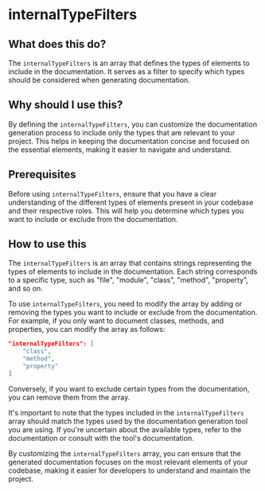 
  
  # **internalTypeFilters**

## What does this do?
The `internalTypeFilters` is an array that defines the types of elements to include in the documentation. It serves as a filter to specify which types should be considered when generating documentation.

## Why should I use this?
By defining the `internalTypeFilters`, you can customize the documentation generation process to include only the types that are relevant to your project. This helps in keeping the documentation concise and focused on the essential elements, making it easier to navigate and understand.

## Prerequisites
Before using `internalTypeFilters`, ensure that you have a clear understanding of the different types of elements present in your codebase and their respective roles. This will help you determine which types you want to include or exclude from the documentation.

## How to use this
The `internalTypeFilters` is an array that contains strings representing the types of elements to include in the documentation. Each string corresponds to a specific type, such as "file", "module", "class", "method", "property", and so on.

To use `internalTypeFilters`, you need to modify the array by adding or removing the types you want to include or exclude from the documentation. For example, if you only want to document classes, methods, and properties, you can modify the array as follows:

```json
"internalTypeFilters": [
    "class",
    "method",
    "property"
]
```

Conversely, if you want to exclude certain types from the documentation, you can remove them from the array.

It's important to note that the types included in the `internalTypeFilters` array should match the types used by the documentation generation tool you are using. If you're uncertain about the available types, refer to the documentation or consult with the tool's documentation.

By customizing the `internalTypeFilters` array, you can ensure that the generated documentation focuses on the most relevant elements of your codebase, making it easier for developers to understand and maintain the project.
  
  